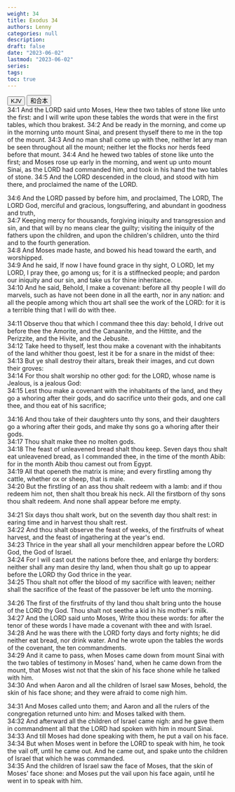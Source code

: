 ```yaml
---
weight: 34
title: Exodus 34
authors: Lenny
categories: null
description: 
draft: false
date: "2023-06-02"
lastmod: "2023-06-02"
series: 
tags: 
toc: true
---
```


<!--more-->

<!-- Tab links -->
<div class="tab">
  <button class="tablinks active" onclick="tablabel(event, 'english')">KJV</button>
  <button class="tablinks" onclick="tablabel(event, 'chinese')">和合本</button>
  
</div>

<!-- Tab content -->
<div id="english" class="tabcontent" style="display:block">
34:1 And the LORD said unto Moses, Hew thee two tables of stone like unto the first: and I will write upon these tables the words that were in the first tables, which thou brakest.  
34:2 And be ready in the morning, and come up in the morning unto mount Sinai, and present thyself there to me in the top of the mount.  
34:3 And no man shall come up with thee, neither let any man be seen throughout all the mount; neither let the flocks nor herds feed before that mount.  
34:4 And he hewed two tables of stone like unto the first; and Moses rose up early in the morning, and went up unto mount Sinai, as the LORD had commanded him, and took in his hand the two tables of stone.  
34:5 And the LORD descended in the cloud, and stood with him there, and proclaimed the name of the LORD.  

34:6 And the LORD passed by before him, and proclaimed, The LORD, The LORD God, merciful and gracious, longsuffering, and abundant in goodness and truth,  
34:7 Keeping mercy for thousands, forgiving iniquity and transgression and sin, and that will by no means clear the guilty; visiting the iniquity of the fathers upon the children, and upon the children's children, unto the third and to the fourth generation.  
34:8 And Moses made haste, and bowed his head toward the earth, and worshipped.  
34:9 And he said, If now I have found grace in thy sight, O LORD, let my LORD, I pray thee, go among us; for it is a stiffnecked people; and pardon our iniquity and our sin, and take us for thine inheritance.  
34:10 And he said, Behold, I make a covenant: before all thy people I will do marvels, such as have not been done in all the earth, nor in any nation: and all the people among which thou art shall see the work of the LORD: for it is a terrible thing that I will do with thee.  

34:11 Observe thou that which I command thee this day: behold, I drive out before thee the Amorite, and the Canaanite, and the Hittite, and the Perizzite, and the Hivite, and the Jebusite.  
34:12 Take heed to thyself, lest thou make a covenant with the inhabitants of the land whither thou goest, lest it be for a snare in the midst of thee:  
34:13 But ye shall destroy their altars, break their images, and cut down their groves:  
34:14 For thou shalt worship no other god: for the LORD, whose name is Jealous, is a jealous God:  
34:15 Lest thou make a covenant with the inhabitants of the land, and they go a whoring after their gods, and do sacrifice unto their gods, and one call thee, and thou eat of his sacrifice;  

34:16 And thou take of their daughters unto thy sons, and their daughters go a whoring after their gods, and make thy sons go a whoring after their gods.  
34:17 Thou shalt make thee no molten gods.  
34:18 The feast of unleavened bread shalt thou keep. Seven days thou shalt eat unleavened bread, as I commanded thee, in the time of the month Abib: for in the month Abib thou camest out from Egypt.  
34:19 All that openeth the matrix is mine; and every firstling among thy cattle, whether ox or sheep, that is male.  
34:20 But the firstling of an ass thou shalt redeem with a lamb: and if thou redeem him not, then shalt thou break his neck. All the firstborn of thy sons thou shalt redeem. And none shall appear before me empty.  

34:21 Six days thou shalt work, but on the seventh day thou shalt rest: in earing time and in harvest thou shalt rest.  
34:22 And thou shalt observe the feast of weeks, of the firstfruits of wheat harvest, and the feast of ingathering at the year's end.  
34:23 Thrice in the year shall all your menchildren appear before the LORD God, the God of Israel.  
34:24 For I will cast out the nations before thee, and enlarge thy borders: neither shall any man desire thy land, when thou shalt go up to appear before the LORD thy God thrice in the year.  
34:25 Thou shalt not offer the blood of my sacrifice with leaven; neither shall the sacrifice of the feast of the passover be left unto the morning.  

34:26 The first of the firstfruits of thy land thou shalt bring unto the house of the LORD thy God. Thou shalt not seethe a kid in his mother's milk.  
34:27 And the LORD said unto Moses, Write thou these words: for after the tenor of these words I have made a covenant with thee and with Israel.  
34:28 And he was there with the LORD forty days and forty nights; he did neither eat bread, nor drink water. And he wrote upon the tables the words of the covenant, the ten commandments.  
34:29 And it came to pass, when Moses came down from mount Sinai with the two tables of testimony in Moses' hand, when he came down from the mount, that Moses wist not that the skin of his face shone while he talked with him.  
34:30 And when Aaron and all the children of Israel saw Moses, behold, the skin of his face shone; and they were afraid to come nigh him.  

34:31 And Moses called unto them; and Aaron and all the rulers of the congregation returned unto him: and Moses talked with them.  
34:32 And afterward all the children of Israel came nigh: and he gave them in commandment all that the LORD had spoken with him in mount Sinai.  
34:33 And till Moses had done speaking with them, he put a vail on his face.  
34:34 But when Moses went in before the LORD to speak with him, he took the vail off, until he came out. And he came out, and spake unto the children of Israel that which he was commanded.  
34:35 And the children of Israel saw the face of Moses, that the skin of Moses' face shone: and Moses put the vail upon his face again, until he went in to speak with him.  

</div>


<div id="chinese" class="tabcontent">

</div>


